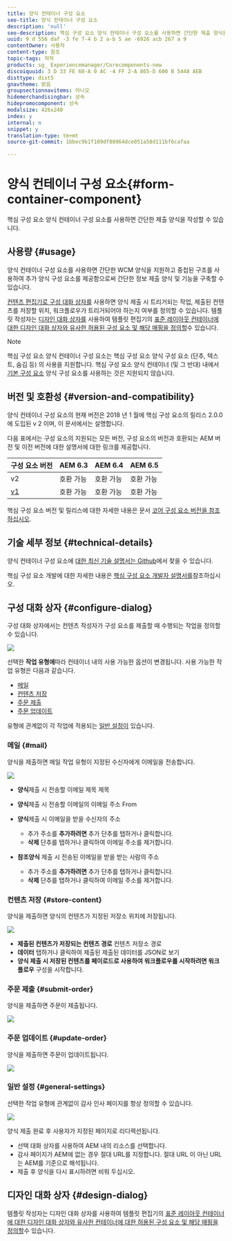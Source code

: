 ```yaml
---
title: 양식 컨테이너 구성 요소
seo-title: 양식 컨테이너 구성 요소
description: 'null'
seo-description: 핵심 구성 요소 양식 컨테이너 구성 요소를 사용하면 간단한 제출 양식을 작성할 수 있습니다.
uuid: 9 d 556 daf -3 fe 7-4 b 2 a-b 5 ae -6926 acb 267 a 9
contentOwner: 사용자
content-type: 참조
topic-tags: 저작
products: sg_ Experiencemanager/Corecomponents-new
discoiquuid: 3 D 33 FE 60-A 0 AC -4 FF 2-A 865-D 600 B 5448 AEB
disttype: dist5
gnavtheme: 밝음
groupsectionnavitems: 아니오
hidemerchandisingbar: 상속
hidepromocomponent: 상속
modalsize: 426x240
index: y
internal: n
snippet: y
translation-type: tm+mt
source-git-commit: 1bbec9b1f109df88964dce051a58d111bf6cafaa

---
```



# 양식 컨테이너 구성 요소{#form-container-component}

핵심 구성 요소 양식 컨테이너 구성 요소를 사용하면 간단한 제출 양식을 작성할 수 있습니다.

## 사용량 {#usage}

양식 컨테이너 구성 요소를 사용하면 간단한 WCM 양식을 지원하고 중첩된 구조를 사용하여 추가 양식 구성 요소를 제공함으로써 간단한 정보 제출 양식 및 기능을 구축할 수 있습니다.

[컨텐츠 편집기로 구성 대화 상자를](#configure-dialog) 사용하면 양식 제출 시 트리거되는 작업, 제출된 컨텐츠를 저장할 위치, 워크플로우가 트리거되어야 하는지 여부를 정의할 수 있습니다. 템플릿 작성자는 [디자인 대화 상자를](#design-dialog) 사용하여 템플릿 편집기의 [표준 레이아웃 컨테이너에 대한 디자인 대화 상자와 유사한 허용된 구성 요소 및 해당 매핑을 정의할](https://helpx.adobe.com/experience-manager/6-5/sites/authoring/using/templates.html)수 있습니다.

>[!NOTE]
>
>핵심 구성 요소 양식 컨테이너 구성 요소는 핵심 구성 요소 양식 구성 요소 (단추, 텍스트, 숨김 등) 의 사용을 지원합니다. 핵심 구성 요소 양식 컨테이너 (및 그 반대) 내에서 [기본 구성 요소](https://helpx.adobe.com/experience-manager/6-5/sites/authoring/using/default-components-foundation.html) 양식 구성 요소를 사용하는 것은 지원되지 않습니다.

## 버전 및 호환성 {#version-and-compatibility}

양식 컨테이너 구성 요소의 현재 버전은 2018 년 1 월에 핵심 구성 요소의 릴리스 2.0.0에 도입된 v 2 이며, 이 문서에서는 설명합니다.

다음 표에서는 구성 요소의 지원되는 모든 버전, 구성 요소의 버전과 호환되는 AEM 버전 및 이전 버전에 대한 설명서에 대한 링크를 제공합니다.

| 구성 요소 버전 | AEM 6.3 | AEM 6.4 | AEM 6.5 |
|--- |--- |--- |--- |
| v2 | 호환 가능 | 호환 가능 | 호환 가능 |
| [v1](form-container-v1.md) | 호환 가능 | 호환 가능 | 호환 가능 |

핵심 구성 요소 버전 및 릴리스에 대한 자세한 내용은 문서 [코어 구성 요소 버전을 참조하십시오](versions.md).

## 기술 세부 정보 {#technical-details}

양식 컨테이너 구성 요소에 [대한 최신 기술 설명서는 Github](https://github.com/adobe/aem-core-wcm-components/blob/master/content/src/content/jcr_root/apps/core/wcm/components/form/container/v2/container)에서 찾을 수 있습니다.

핵심 구성 요소 개발에 대한 자세한 내용은 [핵심 구성 요소 개발자 설명서를](developing.md)참조하십시오.

## 구성 대화 상자 {#configure-dialog}

구성 대화 상자에서는 컨텐츠 작성자가 구성 요소를 제출할 때 수행되는 작업을 정의할 수 있습니다.

![](assets/screen_shot_2018-01-12at122046.png)

선택한 **작업 유형에**따라 컨테이너 내의 사용 가능한 옵션이 변경됩니다. 사용 가능한 작업 유형은 다음과 같습니다.

* [메일](#mail)
* [컨텐츠 저장](#store-content)
* [주문 제출](#submit-order)
* [주문 업데이트](#update-order)

유형에 관계없이 각 작업에 적용되는 [일반 설정이](#general-settings) 있습니다.

### 메일 {#mail}

양식을 제출하면 메일 작업 유형이 지정된 수신자에게 이메일을 전송합니다.

![](assets/screen_shot_2018-01-12at122554.png)

* **양식**제출 시 전송할 이메일 제목 제목
* **양식**제출 시 전송할 이메일의 이메일 주소 From
* **양식**제출 시 이메일을 받을 수신자의 주소

   * 추가 주소를 **추가하려면** 추가 단추를 탭하거나 클릭합니다.
   * **삭제** 단추를 탭하거나 클릭하여 이메일 주소를 제거합니다.
* **참조양식**
제출 시 전송된 이메일을 받을 받는 사람의 주소
   * 추가 주소를 **추가하려면** 추가 단추를 탭하거나 클릭합니다.
   * **삭제** 단추를 탭하거나 클릭하여 이메일 주소를 제거합니다.

### 컨텐츠 저장 {#store-content}

양식을 제출하면 양식의 컨텐츠가 지정된 저장소 위치에 저장됩니다.

![](assets/screen_shot_2018-01-12at122538.png)

* **제출된 컨텐츠가 저장되는 컨텐츠 경로**
컨텐츠 저장소 경로
* **데이터**
탭하거나 클릭하여 제출된 제출된 데이터를 JSON로 보기
* **양식 제출 시 저장된 컨텐츠를 페이로드로 사용하여 워크플로우를 시작하려면 워크플로우**
구성을 시작합니다.

### 주문 제출 {#submit-order}

양식을 제출하면 주문이 제출됩니다.

![](assets/chlimage_1-3.png)

### 주문 업데이트 {#update-order}

양식을 제출하면 주문이 업데이트됩니다.

![](assets/chlimage_1-4.png)

### 일반 설정 {#general-settings}

선택한 작업 유형에 관계없이 감사 인사 페이지를 항상 정의할 수 있습니다.

![](assets/chlimage_1-5.png)

양식 제출 완료 후 사용자가 지정된 페이지로 리디렉션됩니다.

* 선택 대화 상자를 사용하여 AEM 내의 리소스를 선택합니다.
* 감사 페이지가 AEM에 없는 경우 절대 URL를 지정합니다. 절대 URL 이 아닌 URL는 AEM를 기준으로 해석됩니다.
* 제출 후 양식을 다시 표시하려면 비워 두십시오.

## 디자인 대화 상자 {#design-dialog}

템플릿 작성자는 디자인 대화 상자를 사용하여 템플릿 편집기의 [표준 레이아웃 컨테이너에 대한 디자인 대화 상자와 유사한 컨테이너에 대한 허용된 구성 요소 및 해당 매핑을 정의할](https://helpx.adobe.com/experience-manager/6-5/sites/authoring/using/templates.html)수 있습니다.
